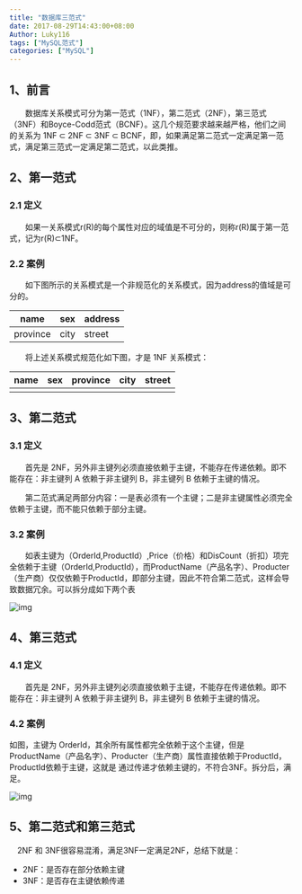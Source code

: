 ```yaml
---
title: "数据库三范式"
date: 2017-08-29T14:43:00+08:00
Author: Luky116
tags: ["MySQL范式"]
categories: ["MySQL"]
---
```




## 1、前言

　　数据库关系模式可分为第一范式（1NF），第二范式（2NF），第三范式（3NF）和Boyce-Codd范式（BCNF）。这几个规范要求越来越严格，他们之间的关系为 1NF ⊂ 2NF ⊂ 3NF ⊂ BCNF，即，如果满足第二范式一定满足第一范式，满足第三范式一定满足第二范式，以此类推。

## 2、第一范式

### 2.1 定义

　　如果一关系模式r(R)的每个属性对应的域值是不可分的，则称r(R)属于第一范式，记为r(R)⊂1NF。

### 2.2 案例

　　如下图所示的关系模式是一个非规范化的关系模式，因为address的值域是可分的。

| name     | sex  | address |
| -------- | ---- | ------- |
| province | city | street  |

　　将上述关系模式规范化如下图，才是 1NF 关系模式：

| name | sex  | province | city | street |
| ---- | ---- | -------- | ---- | ------ |
|      |      |          |      |        |

 

## 3、第二范式

### 3.1 定义

　　首先是 2NF，另外非主键列必须直接依赖于主键，不能存在传递依赖。即不能存在：非主键列 A 依赖于非主键列 B，非主键列 B 依赖于主键的情况。

　　第二范式满足两部分内容：一是表必须有一个主键；二是非主键属性必须完全依赖于主键，而不能只依赖于部分主键。

### 3.2 案例

　　如表主键为（OrderId,ProductId）,Price（价格）和DisCount（折扣）项完全依赖于主键（OrderId,ProductId），而ProductName（产品名字）、Producter（生产商）仅仅依赖于ProductId，即部分主键，因此不符合第二范式，这样会导致数据冗余。可以拆分成如下两个表

![img](http://images2017.cnblogs.com/blog/834666/201708/834666-20170830090932437-1328963700.png)

## 4、第三范式

### 4.1 定义

　　首先是 2NF，另外非主键列必须直接依赖于主键，不能存在传递依赖。即不能存在：非主键列 A 依赖于非主键列 B，非主键列 B 依赖于主键的情况。 

### 4.2 案例

如图，主键为 OrderId，其余所有属性都完全依赖于这个主键，但是ProductName（产品名字）、Producter（生产商）属性直接依赖于ProductId，ProductId依赖于主键，这就是 通过传递才依赖主键的，不符合3NF。拆分后，满足。

 ![img](http://images2017.cnblogs.com/blog/834666/201708/834666-20170830091151358-28919448.png)

## 5、第二范式和第三范式

　2NF 和 3NF很容易混淆，满足3NF一定满足2NF，总结下就是：

- 2NF：是否存在部分依赖主键
- 3NF：是否存在主键依赖传递
